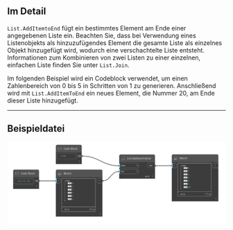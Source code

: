 ## Im Detail
`List.AddItemtoEnd` fügt ein bestimmtes Element am Ende einer angegebenen Liste ein. Beachten Sie, dass bei Verwendung eines Listenobjekts als hinzuzufügendes Element die gesamte Liste als einzelnes Objekt hinzugefügt wird, wodurch eine verschachtelte Liste entsteht. Informationen zum Kombinieren von zwei Listen zu einer einzelnen, einfachen Liste finden Sie unter `List.Join`.

Im folgenden Beispiel wird ein Codeblock verwendet, um einen Zahlenbereich von 0 bis 5 in Schritten von 1 zu generieren. Anschließend wird mit `List.AddItemToEnd` ein neues Element, die Nummer 20, am Ende dieser Liste hinzugefügt.
___
## Beispieldatei

![List.AddItemToEnd](./DSCore.List.AddItemToEnd_img.jpg)
